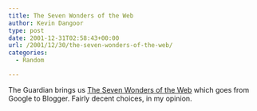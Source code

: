 ```yaml
---
title: The Seven Wonders of the Web
author: Kevin Dangoor
type: post
date: 2001-12-31T02:58:43+00:00
url: /2001/12/30/the-seven-wonders-of-the-web/
categories:
  - Random

---
```

The Guardian brings us [The Seven Wonders of the Web][1] which goes from Google to Blogger. Fairly decent choices, in my opinion.

 [1]: http://www.guardian.co.uk/internetnews/story/0,7369,624964,00.html